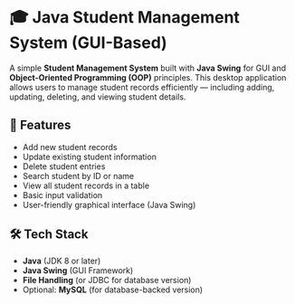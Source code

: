 # 🎓 Java Student Management System (GUI-Based)

A simple **Student Management System** built with **Java Swing** for GUI and **Object-Oriented Programming (OOP)** principles. This desktop application allows users to manage student records efficiently — including adding, updating, deleting, and viewing student details.

## 🚀 Features

- Add new student records  
- Update existing student information  
- Delete student entries  
- Search student by ID or name  
- View all student records in a table  
- Basic input validation
- User-friendly graphical interface (Java Swing)

## 🛠️ Tech Stack

- **Java** (JDK 8 or later)  
- **Java Swing** (GUI Framework)  
- **File Handling** (or JDBC for database version)  
- Optional: **MySQL** (for database-backed version)

